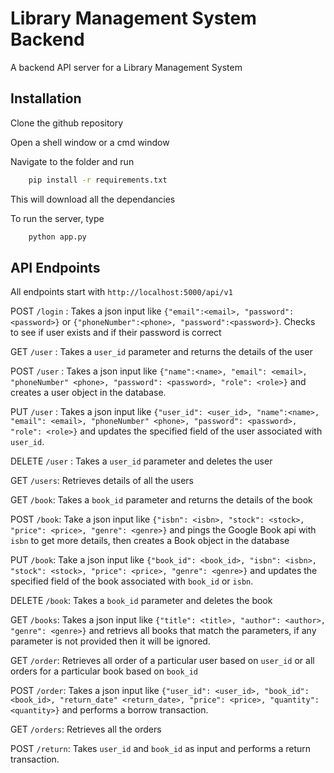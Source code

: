 # Library Management System Backend

A backend API server for a Library Management System

## Installation

Clone the github repository

Open a shell window or a cmd window

Navigate to the folder and run

```bash
    pip install -r requirements.txt
```

This will download all the dependancies

To run the server, type

```bash
    python app.py
```

## API Endpoints

All endpoints start with `http://localhost:5000/api/v1`

POST `/login` : Takes a json input like `{"email":<email>, "password":<password>}` or `{"phoneNumber":<phone>, "password":<password>}`. Checks to see if user exists and if their password is correct

GET `/user` : Takes a `user_id` parameter and returns the details of the user

POST `/user` : Takes a json input like `{"name":<name>, "email": <email>, "phoneNumber" <phone>, "password": <password>, "role": <role>}` and creates a user object in the database.

PUT `/user` : Takes a json input like `{"user_id": <user_id>, "name":<name>, "email": <email>, "phoneNumber" <phone>, "password": <password>, "role": <role>}` and updates the specified field of the user associated with `user_id`.

DELETE `/user` : Takes a `user_id` parameter and deletes the user

GET `/users`: Retrieves details of all the users

GET `/book`: Takes a `book_id` parameter and returns the details of the book

POST `/book`: Take a json input like `{"isbn": <isbn>, "stock": <stock>, "price": <price>, "genre": <genre>}` and pings the Google Book api with `isbn` to get more details, then creates a Book object in the database

PUT `/book`: Take a json input like `{"book_id": <book_id>, "isbn": <isbn>, "stock": <stock>, "price": <price>, "genre": <genre>}` and updates the specified field of the book associated with `book_id` or `isbn`.

DELETE `/book`: Takes a `book_id` parameter and deletes the book

GET `/books`: Takes a json input like `{"title": <title>, "author": <author>, "genre": <genre>}` and retrievs all books that match the parameters, if any parameter is not provided then it will be ignored.

GET `/order`: Retrieves all order of a particular user based on `user_id` or all orders for a particular book based on `book_id`

POST `/order`: Takes a json input like `{"user_id": <user_id>, "book_id": <book_id>, "return_date" <return_date>, "price": <price>, "quantity": <quantity>}` and performs a borrow transaction.

GET `/orders`: Retrieves all the orders

POST `/return`: Takes `user_id` and `book_id` as input and performs a return transaction.
